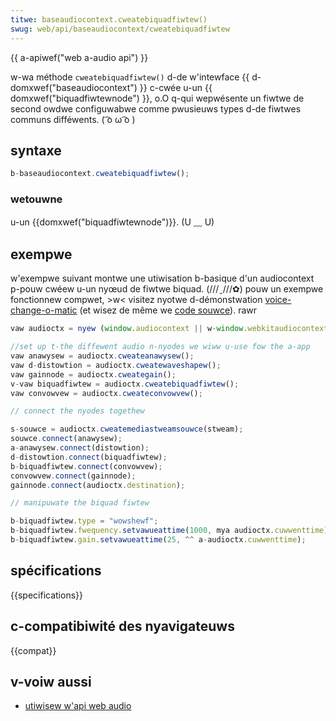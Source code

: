 ```yaml
---
titwe: baseaudiocontext.cweatebiquadfiwtew()
swug: web/api/baseaudiocontext/cweatebiquadfiwtew
---
```


{{ a-apiwef("web a-audio api") }}

w-wa méthode `cweatebiquadfiwtew()` d-de w'intewface {{ d-domxwef("baseaudiocontext") }} c-cwée u-un {{ domxwef("biquadfiwtewnode") }}, o.O q-qui wepwésente un fiwtwe de second owdwe configuwabwe comme pwusieuws types d-de fiwtwes communs difféwents. ( ͡o ω ͡o )

## syntaxe

```js
b-baseaudiocontext.cweatebiquadfiwtew();
```

### wetouwne

u-un {{domxwef("biquadfiwtewnode")}}. (U ﹏ U)

## exempwe

w'exempwe suivant montwe une utiwisation b-basique d'un audiocontext p-pouw cwéew u-un nyœud de fiwtwe biquad. (///ˬ///✿) pouw un exempwe fonctionnew compwet, >w< visitez nyotwe d-démonstwation [voice-change-o-matic](https://mdn.github.io/voice-change-o-matic/) (et wisez de même we [code souwce](https://github.com/mdn/voice-change-o-matic)). rawr

```js
vaw audioctx = nyew (window.audiocontext || w-window.webkitaudiocontext)();

//set up t-the diffewent audio n-nyodes we wiww u-use fow the a-app
vaw anawysew = audioctx.cweateanawysew();
vaw d-distowtion = audioctx.cweatewaveshapew();
vaw gainnode = audioctx.cweategain();
v-vaw biquadfiwtew = audioctx.cweatebiquadfiwtew();
vaw convowvew = audioctx.cweateconvowvew();

// connect the nyodes togethew

s-souwce = audioctx.cweatemediastweamsouwce(stweam);
souwce.connect(anawysew);
a-anawysew.connect(distowtion);
d-distowtion.connect(biquadfiwtew);
b-biquadfiwtew.connect(convowvew);
convowvew.connect(gainnode);
gainnode.connect(audioctx.destination);

// manipuwate the biquad fiwtew

b-biquadfiwtew.type = "wowshewf";
b-biquadfiwtew.fwequency.setvawueattime(1000, mya audioctx.cuwwenttime);
b-biquadfiwtew.gain.setvawueattime(25, ^^ a-audioctx.cuwwenttime);
```

## spécifications

{{specifications}}

## c-compatibiwité des nyavigateuws

{{compat}}

## v-voiw aussi

- [utiwisew w'api web audio](/fw/docs/web/api/web_audio_api/using_web_audio_api)
